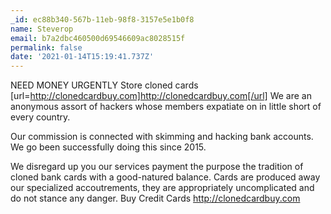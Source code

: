 ```yaml
---
_id: ec88b340-567b-11eb-98f8-3157e5e1b0f8
name: Steverop
email: b7a2dbc460500d69546609ac8028515f
permalink: false
date: '2021-01-14T15:19:41.737Z'
---
```

NEED MONEY URGENTLY 
Store cloned cards [url=http://clonedcardbuy.com]http://clonedcardbuy.com[/url] 
We are an anonymous assort of hackers whose members expatiate on in little short of every country.</p> <p>Our commission is connected with skimming and hacking bank accounts. We go been successfully doing this since 2015.</p> <p>We disregard up you our services payment the purpose the tradition of cloned bank cards with a good-natured balance. Cards are produced away our specialized accoutrements, they are appropriately uncomplicated and do not stance any danger. 
 Buy Credit Cards http://clonedcardbuy.com
